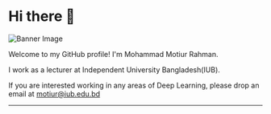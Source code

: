 # Hi there 👋

![Banner Image](https://lh3.googleusercontent.com/pw/AJFCJaVl15OWMNh10tI7VwcJthzCIag9FpHVBVoZvffSDkVLntDc-zl4PU-vMOvAiPyD1gOQM8A1EJltRZsznkotIZ8atpaKcgXwUtwnj6eoAVGYvjKibqqsXg6QgZYxm9PGjoWpbadOg3pi1Pmv4HsKRUpXnlvXetF9Z0vdjXSdYfvRriB4jIwb8wmCq2eVgLMcxuVgS5jEhmrubzTJi7bcgKl_hBmZ0YFhA9imm4yA9D8zVloKCwPCUl7iSqgAGi_xSWKwhLXwQF2avsKGn1aRYwaWpjDri-UvSYCfs2TfQe-V-2wGCcX8xyG1KCym3ZPkyEnHCIyWrQgv_FTwNmFCis3-7ZOWnvLNZoMYlJRfdIyFt7ORfpqF73sJVBS0w99le1ar3jUR7Umg8lbwCWn-D7tQ50FJXDOgv5CjAhIRvWnv7t9EQcZcZ8c7R9fqZ3jo_qlZC8PjvFGSQx6BQZ2FgvMybcX_QU08g6VdesWXb1qT0tV63Kpwrve1NNbkZ9icUByjYNx6rxPZEeDmQnaxmZ8MSb4jggEwgxoKV3aY2TAjq0b9nHeOSR8fsISNGXK7WMEPIJY6hHqqVVRyT68GbFjr1sc0bMdgo-PRfJe4-HuTzSAaQ_YiS-UkVrokWBvJor8-NinRHzMQ_ih8Yl9WCWJ8Gc0UEGxp-52TiQgM-Vole5NX_f9bXe4CCGInLF-nN_4eE4kYKxQIx8bK-IaSo3ywjR6eH8VTM6Pw0cn8LINm2XNYILqm4lUR_J7Y4WUgh1KP_eEdpMSGCeoEi6H3PjlX3tB0L7YU1DYXFQA8A868kI15_A3L6QubKEs8OPg49h7MnZN2FfYGH86uro_LzJ5YbAfpzIunGkGM3EntJq5TGCWyDANfsPRAa5ur48e5jQbQK1NSbXTdvadFyAsZIzcmx--LDt6nE8RbqODTQ95OqQF_oZYMnBKsDn1JRbn-1qGLaZSJnIWwAnpEQ4EAPxWdTL70EQ=w725-h544-s-no)

Welcome to my GitHub profile! I'm Mohammad Motiur Rahman. 

I work as a lecturer at Independent University Bangladesh(IUB).

If you are interested working in any areas of Deep Learning, please drop an email at motiur@iub.edu.bd

---

